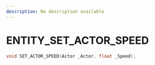 ```yaml
---
description: No description available 
---
```


# ENTITY\_SET_ACTOR_SPEED

```cpp
void SET_ACTOR_SPEED(Actor _Actor, float _Speed);
```